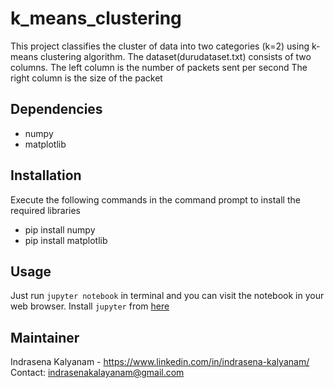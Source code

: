 # k_means_clustering
This project classifies the cluster of data into two categories (k=2) using k-means clustering algorithm.
The dataset(durudataset.txt) consists of two columns.
The left column is the number of packets sent per second
The right column is the size of the packet

## Dependencies
* numpy 
* matplotlib

## Installation
Execute the following commands in the command prompt to install the required libraries
* pip install numpy
* pip install matplotlib

## Usage

Just run `jupyter notebook` in terminal and you can visit the notebook in your web browser.
Install `jupyter` from [here](http://jupyter.readthedocs.io/en/latest/install.html)

## Maintainer
Indrasena Kalyanam - https://www.linkedin.com/in/indrasena-kalyanam/
Contact: indrasenakalayanam@gmail.com